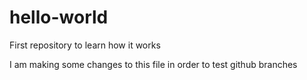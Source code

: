 # hello-world
First repository to learn how it works

I am making some changes to this file in order to test github branches
